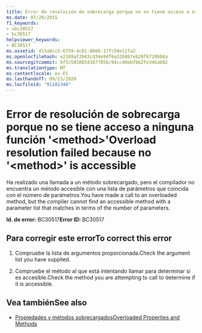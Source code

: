 ```yaml
---
title: Error de resolución de sobrecarga porque no se tiene acceso a ninguna función '<method>'
ms.date: 07/20/2015
f1_keywords:
- vbc30517
- bc30517
helpviewer_keywords:
- BC30517
ms.assetid: d13a0cc5-6759-4c81-8606-17fc50e11fa2
ms.openlocfilehash: e2269af2b43cd34e9df6a32b867eb20f6f20bb8a
ms.sourcegitcommit: bf5c5850654187705bc94cc40ebfb62fe346ab02
ms.translationtype: MT
ms.contentlocale: es-ES
ms.lasthandoff: 09/23/2020
ms.locfileid: "91101340"
---
```

# <a name="overload-resolution-failed-because-no-method-is-accessible"></a><span data-ttu-id="eef1d-102">Error de resolución de sobrecarga porque no se tiene acceso a ninguna función '\<method>'</span><span class="sxs-lookup"><span data-stu-id="eef1d-102">Overload resolution failed because no '\<method>' is accessible</span></span>

<span data-ttu-id="eef1d-103">Ha realizado una llamada a un método sobrecargado, pero el compilador no encuentra un método accesible con una lista de parámetros que coincida con el número de parámetros.</span><span class="sxs-lookup"><span data-stu-id="eef1d-103">You have made a call to an overloaded method, but the compiler cannot find an accessible method with a parameter list that matches in terms of the number of parameters.</span></span>  
  
 <span data-ttu-id="eef1d-104">**Id. de error:** BC30517</span><span class="sxs-lookup"><span data-stu-id="eef1d-104">**Error ID:** BC30517</span></span>  
  
## <a name="to-correct-this-error"></a><span data-ttu-id="eef1d-105">Para corregir este error</span><span class="sxs-lookup"><span data-stu-id="eef1d-105">To correct this error</span></span>  
  
1. <span data-ttu-id="eef1d-106">Compruebe la lista de argumentos proporcionada.</span><span class="sxs-lookup"><span data-stu-id="eef1d-106">Check the argument list you have supplied.</span></span>  
  
2. <span data-ttu-id="eef1d-107">Compruebe el método al que está intentando llamar para determinar si es accesible.</span><span class="sxs-lookup"><span data-stu-id="eef1d-107">Check the method you are attempting to call to determine if it is accessible.</span></span>  
  
## <a name="see-also"></a><span data-ttu-id="eef1d-108">Vea también</span><span class="sxs-lookup"><span data-stu-id="eef1d-108">See also</span></span>

- [<span data-ttu-id="eef1d-109">Propiedades y métodos sobrecargados</span><span class="sxs-lookup"><span data-stu-id="eef1d-109">Overloaded Properties and Methods</span></span>](../programming-guide/language-features/objects-and-classes/overloaded-properties-and-methods.md)
